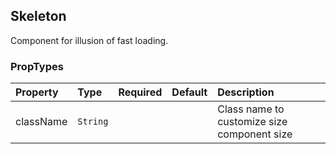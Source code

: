 ## Skeleton

Component for illusion of fast loading.

### PropTypes

| Property  | Type     | Required | Default | Description                                                  |
| :-------- | :------- | :------- | :------ | :----------------------------------------------------------- |
| className | `String` |          |         | Class name to customize size component size                  |
